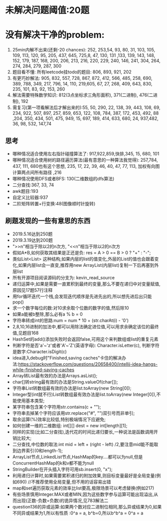 # 未解决问题阈值:20题
# 没有解决干净的problem:
1. 25min内解不出来(还剩-20 chances):  252, 253,54, 93, 80, 31, 103, 105, 109, 113, 120, 95, 205, 437, 645, 725,8, 47, 130, 131 ,133, 139, 143, 148, 152, 179, 187, 168, 200, 206, 213, 216, 220, 229, 240, 146, 241, 304, 264, 274, 284, 279, 287, 300
2. 题目看不懂: 所有leetcode挂todo的题目: 806, 893, 921, 202
3. 有更巧妙解法: 905, 832, 557, 728, 867, 872, 412, 566, 485, 258, 690, 389, 788, 349, 217, 796, 14, 110, 219,605, 67, 27, 268, 409, 643, 830, 235, 101, 83, 92, 153, 260
4. 解法需要特殊数学知识: 812(3点坐标求三角形面积), 371(二进制), 476(二进制), 192
5. 需复习(第一项看解法后才解出来的):55, 50, 290, 22, 138, 39, 443, 108, 69, 234, 922, 507, 897, 257, 859, 653, 122, 108, 784, 387, 172, 453, 492, 88 ,204, 350, 434, 501, 475, 949, 15, 697, 189, 414, 633, 680, 24, 937,482, 36, 98, 532, 147,74

## 思考
- 哪种情况适合使用左右指针碰撞算法了: 917,922,859,快排,345, 15, 680, 101
- 哪种情况适合使用树的路径遍历算法(最有意思的一种算法我觉得): 257,784, 437, 111, 680也有这个思想, 235, 17, 22, 39, 46, 40, 47, 77, 113, 加权有向图计算两点间所有路径 ,216
- 哪种情况使用DFS或者BFS: 130(二维数组的dfs算法)
- 二分查找:367, 33, 74
- awk题目:193
- 自定义比较器:937
- 二阶矩阵转置+行变换:48(图像顺时针旋转)


## 刷题发现的一些有意思的东西
- 2019.5.16达到250题
- 2019.3.19达到200题
- ">>n"相当于除以2的n次方, "<<n"相当于除以2的n次方
- 假如A*B,如何获取其结果是正还是负: res = A > 0 == B > 0 ? "+" : "-";
- 类似List<List<E>> 这种结构,如果内层的list的值变化,外层的List的值也会跟着变化,如果内层list会一直变,推荐用new ArrayList(内层list)复制一下后再塞到外层list
- 所有开源项目阅读源码的分支为: kevin_read_source
- 递归运算中,如果是需要一直累积到最终的变量,那么不要在递归中对变量赋值,原因见17题57行注释
- 用for循环迭代一个栈,会发现迭代顺序是先进先出的,所以想先进后出只能pop()
- 求一个数字每位的数:对10求余取个位数的数字的值,然后除10
- 如果a能被b整除,那么必有a % b = 0
- 字符串转成int的思路:num = num * 10 + (str.charAt(i) - '0')
- 2,8,10,16进制的加法中,都可以用除法确定进位值,可以用求余确定该位的最终值,见题目168
- HashSet的add()添加失败时会返回false,可用这个来判数组或list的重复元素
- 判断字符是否'a'~'z'或者'A'~'Z'(英语字母): Character.isLetter(c), 判断字符是数字:Character.isDigit(c)
- idea进入debug时"Finished,saving caches"卡住的解决办法:https://stackoverflow.com/questions/20658400/intellij-idea-hangs-while-finished-saving-caches
- Array转List最有效的办法是Arrays.asList();
- char[]转string最有效的办法是String.valueOf(char[]);
- 字符串List转数组最有效的办法是list.toArray(new String[0]);
- Integer型(int就不行)List转数组最有效办法是list.toArray(new Integer[0]),不能使用基本类型;
- 某字符串包含某个字符用str.contains(c + "");
- 字符串去掉某个字符应该用str.replace("#", "")双引号而非单引;
- 取余运算(%)效率比较低,特别极端情况下应避免;
- 如何创建一维的二维数组: int[][] dest = new int[length][1];
- 同样的实现(比如二分查找),迭代花的时间比递归要长,一种说法是函数调用开销比较大;
- 二分查找,中位数的取法:int mid = left + (right - left) /2,要注意mid能不能取到边界索引(0和length-1);
- ArrayList节点,LinkedList节点,HashMap的key....都可以为null,但是ConcurrentHashMap的k和v都不能为null
- StringBuilder在开头插入字符可用sb.insert(0, "x");
- 利用递归计算时,如果需要累积递归的附加效果,则目标变量最好是全局变量(例如690) //不推荐使用全局变量,但不用的话容易出错
- map和set遍历获取元素的效率比list要高,极限场景可以考虑替换(例如217)
- 有些场景慎用Integer.MAX或者MIN,因为这些数字参与运算可能出现溢出,从而出现(正数-负数=负数)的诡异情况,见783解法二
- question136的异或运算:如果两个数对应二进制位相同,那么异或结果为0,如果不同异或结果为1,所以有性质 :0^a = a, b^b=0,所以b^b^a = 0^a = a
